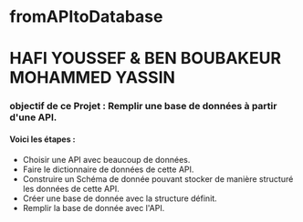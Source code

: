# fromAPItoDatabase
# HAFI YOUSSEF & BEN BOUBAKEUR MOHAMMED YASSIN 
### objectif de ce Projet : Remplir une base de données à partir d'une API.
#### Voici les étapes :
  * Choisir une  API avec beaucoup de données.
  * Faire le dictionnaire de données de cette API.
  * Construire un Schéma de donnée pouvant stocker de manière structuré les données de cette API.
  * Créer une base de donnée avec la structure définit.
  * Remplir la base de donnée avec l'API.
